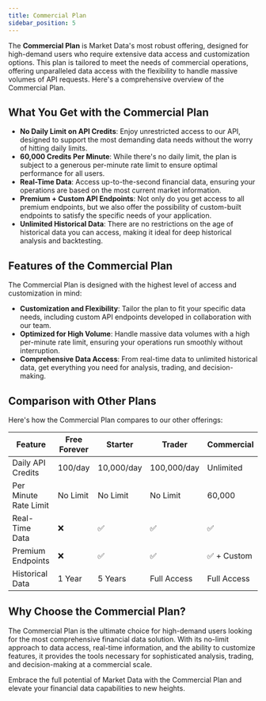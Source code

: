 ```yaml
---
title: Commercial Plan
sidebar_position: 5
---
```


The **Commercial Plan** is Market Data's most robust offering, designed for high-demand users who require extensive data access and customization options. This plan is tailored to meet the needs of commercial operations, offering unparalleled data access with the flexibility to handle massive volumes of API requests. Here's a comprehensive overview of the Commercial Plan.

## What You Get with the Commercial Plan

- **No Daily Limit on API Credits**: Enjoy unrestricted access to our API, designed to support the most demanding data needs without the worry of hitting daily limits.
- **60,000 Credits Per Minute**: While there's no daily limit, the plan is subject to a generous per-minute rate limit to ensure optimal performance for all users.
- **Real-Time Data**: Access up-to-the-second financial data, ensuring your operations are based on the most current market information.
- **Premium + Custom API Endpoints**: Not only do you get access to all premium endpoints, but we also offer the possibility of custom-built endpoints to satisfy the specific needs of your application.
- **Unlimited Historical Data**: There are no restrictions on the age of historical data you can access, making it ideal for deep historical analysis and backtesting.

## Features of the Commercial Plan

The Commercial Plan is designed with the highest level of access and customization in mind:

- **Customization and Flexibility**: Tailor the plan to fit your specific data needs, including custom API endpoints developed in collaboration with our team.
- **Optimized for High Volume**: Handle massive data volumes with a high per-minute rate limit, ensuring your operations run smoothly without interruption.
- **Comprehensive Data Access**: From real-time data to unlimited historical data, get everything you need for analysis, trading, and decision-making.

## Comparison with Other Plans

Here's how the Commercial Plan compares to our other offerings:

| Feature               | Free Forever | Starter | Trader  | Commercial    |
|-----------------------|--------------|---------|---------|---------------|
| Daily API Credits           | 100/day      | 10,000/day | 100,000/day | Unlimited |
| Per Minute Rate Limit | No Limit     | No Limit | No Limit | 60,000        |
| Real-Time Data        | ❌           | ✅       | ✅       | ✅             |
| Premium Endpoints     | ❌           | ✅       | ✅       | ✅ + Custom    |
| Historical Data       | 1 Year       | 5 Years  | Full Access | Full Access  |

## Why Choose the Commercial Plan?

The Commercial Plan is the ultimate choice for high-demand users looking for the most comprehensive financial data solution. With its no-limit approach to data access, real-time information, and the ability to customize features, it provides the tools necessary for sophisticated analysis, trading, and decision-making at a commercial scale.

Embrace the full potential of Market Data with the Commercial Plan and elevate your financial data capabilities to new heights.

